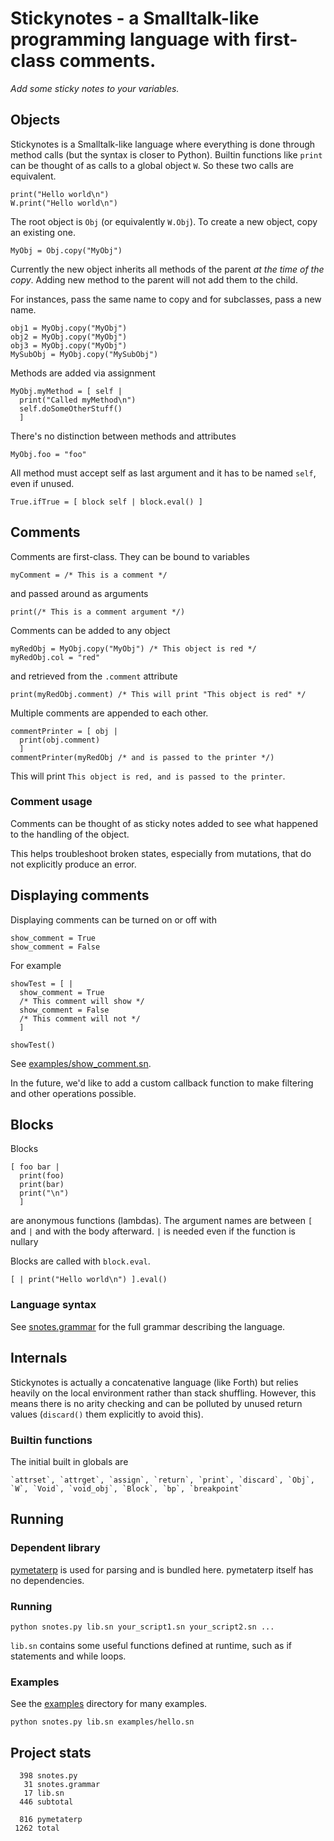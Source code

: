 # Stickynotes - a Smalltalk-like programming language with first-class comments.

*Add some sticky notes to your variables.*

## Objects

Stickynotes is a Smalltalk-like language where everything is done through method calls (but the syntax is closer to Python). Builtin functions like `print` can be thought of as calls to a global object `W`. So these two calls are equivalent.

    print("Hello world\n")
    W.print("Hello world\n")

The root object is `Obj` (or equivalently `W.Obj`). To create a new object, copy an existing one.

    MyObj = Obj.copy("MyObj")

Currently the new object inherits all methods of the parent *at the time of the copy*. Adding new method to the parent will not add them to the child.

For instances, pass the same name to copy and for subclasses, pass a new name.

    obj1 = MyObj.copy("MyObj")
    obj2 = MyObj.copy("MyObj")
    obj3 = MyObj.copy("MyObj")
    MySubObj = MyObj.copy("MySubObj")

Methods are added via assignment

    MyObj.myMethod = [ self |
      print("Called myMethod\n")
      self.doSomeOtherStuff()
      ]

There's no distinction between methods and attributes

    MyObj.foo = "foo"

All method must accept self as last argument and it has to be named `self`, even if unused.

    True.ifTrue = [ block self | block.eval() ]

## Comments

Comments are first-class. They can be bound to variables

    myComment = /* This is a comment */

and passed around as arguments

    print(/* This is a comment argument */)

Comments can be added to any object

    myRedObj = MyObj.copy("MyObj") /* This object is red */
    myRedObj.col = "red"

and retrieved from the `.comment` attribute

    print(myRedObj.comment) /* This will print "This object is red" */

Multiple comments are appended to each other.

    commentPrinter = [ obj |
      print(obj.comment)
      ]
    commentPrinter(myRedObj /* and is passed to the printer */)

This will print `This object is red, and is passed to the printer`.

### Comment usage

Comments can be thought of as sticky notes added to see what happened to the handling of the object.

This helps troubleshoot broken states, especially from mutations, that do not explicitly produce an error.

## Displaying comments

Displaying comments can be turned on or off with

    show_comment = True
    show_comment = False

For example

    showTest = [ |
      show_comment = True
      /* This comment will show */
      show_comment = False
      /* This comment will not */
      ]

    showTest()

See [examples/show_comment.sn](examples/show_comment.sn).

In the future, we'd like to add a custom callback function to make filtering and other operations possible.

## Blocks

Blocks

    [ foo bar |
      print(foo)
      print(bar)
      print("\n")
      ]

are anonymous functions (lambdas). The argument names are between `[` and `|` and with the body afterward. `|` is needed even if the function is nullary

Blocks are called with `block.eval`.

    [ | print("Hello world\n") ].eval()

### Language syntax

See [snotes.grammar](snotes.grammar) for the full grammar describing the language.

## Internals

Stickynotes is actually a concatenative language (like Forth) but relies heavily on the local environment rather than stack shuffling. However, this means there is no arity checking and can be polluted by unused return values (`discard()` them explicitly to avoid this).

### Builtin functions

The initial built in globals are

    `attrset`, `attrget`, `assign`, `return`, `print`, `discard`, `Obj`, `W`, `Void`, `void_obj`, `Block`, `bp`, `breakpoint`

## Running

### Dependent library

[pymetaterp](https:/github.com/asrp/pymetaterp) is used for parsing and is bundled here. pymetaterp itself has no dependencies.

### Running

    python snotes.py lib.sn your_script1.sn your_script2.sn ...

`lib.sn` contains some useful functions defined at runtime, such as if statements and while loops.

### Examples

See the [examples](examples) directory for many examples.

    python snotes.py lib.sn examples/hello.sn

## Project stats

```
  398 snotes.py
   31 snotes.grammar
   17 lib.sn
  446 subtotal

  816 pymetaterp
 1262 total
```
